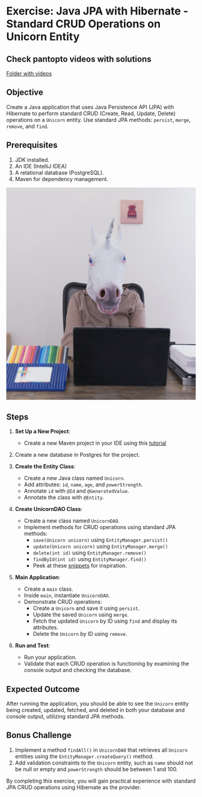 # Exercise: Java JPA with Hibernate - Standard CRUD Operations on Unicorn Entity

## Check pantopto videos with solutions

[Folder with videos](https://cphbusiness.cloud.panopto.eu/Panopto/Pages/Sessions/List.aspx?folderID=8bab5bee-ab23-48a4-b037-b0650179a4c0)


## Objective

Create a Java application that uses Java Persistence API (JPA) with Hibernate to perform standard CRUD (Create, Read, Update, Delete) operations on a `Unicorn` entity. Use standard JPA methods: `persist`, `merge`, `remove`, and `find`.

## Prerequisites

1. JDK installed.
2. An IDE (IntelliJ IDEA)
3. A relational database (PostgreSQL).
4. Maven for dependency management.

![Alt text](../images/unicorn.png)

## Steps

1. **Set Up a New Project**:
   - Create a new Maven project in your IDE using this [tutorial](https://github.com/dat3Cph/material/blob/sem2024spring/setup/JPASetup.md#jpa-maven-setup-in-intellij)

2. Create a new database in Postgres for the project.

3. **Create the Entity Class**:
   - Create a new Java class named `Unicorn`.
   - Add attributes: `id`, `name`, `age`, and `powerStrength`.
   - Annotate `id` with `@Id` and `@GeneratedValue`.
   - Annotate the class with `@Entity`.

5. **Create UnicornDAO Class**:
   - Create a new class named `UnicornDAO`.
   - Implement methods for CRUD operations using standard JPA methods:
      - `save(Unicorn unicorn)` using `EntityManager.persist()`
      - `update(Unicorn unicorn)` using `EntityManager.merge()`
      - `delete(int id)` using `EntityManager.remove()`
      - `findById(int id)` using `EntityManager.find()`
      - Peek at these [snippets](UnicornSnippets.md) for inspiration.

6. **Main Application**:
   - Create a `main` class.
   - Inside `main`, instantiate `UnicornDAO`.
   - Demonstrate CRUD operations:
      - Create a `Unicorn` and save it using `persist`.
      - Update the saved `Unicorn` using `merge`.
      - Fetch the updated `Unicorn` by ID using `find` and display its attributes.
      - Delete the `Unicorn` by ID using `remove`.

7. **Run and Test**:
   - Run your application.
   - Validate that each CRUD operation is functioning by examining the console output and checking the database.

## Expected Outcome

After running the application, you should be able to see the `Unicorn` entity being created, updated, fetched, and deleted in both your database and console output, utilizing standard JPA methods.

## Bonus Challenge

1. Implement a method `findAll()` in `UnicornDAO` that retrieves all `Unicorn` entities using the `EntityManager.createQuery()` method.
2. Add validation constraints to the `Unicorn` entity, such as `name` should not be null or empty and `powerStrength` should be between 1 and 100.

By completing this exercise, you will gain practical experience with standard JPA CRUD operations using Hibernate as the provider.
